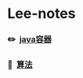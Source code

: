 
# Lee-notes

### :pencil2:  &nbsp;[java容器](https://github.com/Aroue/Lee-notes/blob/master/Notes/Collection.md) ###  

### :memo: &nbsp;[算法](https://github.com/Aroue/Lee-notes/blob/master/Notes/Algorithm.md) ###   

